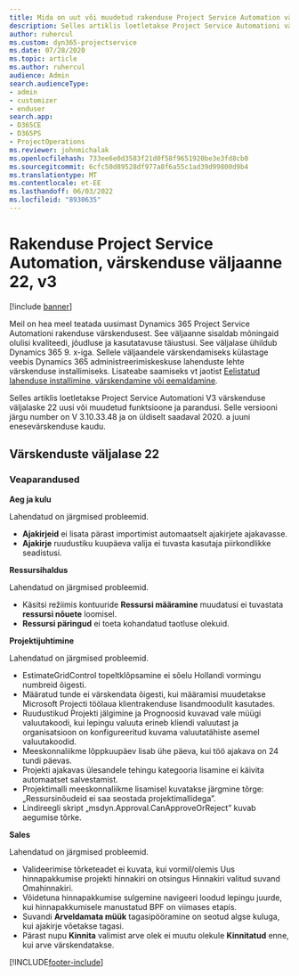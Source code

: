 ```yaml
---
title: Mida on uut või muudetud rakenduse Project Service Automation värskenduse väljaandes 22, V3
description: Selles artiklis loetletakse Project Service Automationi värskenduse väljalaske 22, V3 saadaolevaid funktsioone ja parandusi.
author: ruhercul
ms.custom: dyn365-projectservice
ms.date: 07/28/2020
ms.topic: article
ms.author: ruhercul
audience: Admin
search.audienceType:
- admin
- customizer
- enduser
search.app:
- D365CE
- D365PS
- ProjectOperations
ms.reviewer: johnmichalak
ms.openlocfilehash: 733ee6e0d3583f21d0f58f9651920be3e3fd8cb0
ms.sourcegitcommit: 6cfc50d89528df977a8f6a55c1ad39d99800d9b4
ms.translationtype: MT
ms.contentlocale: et-EE
ms.lasthandoff: 06/03/2022
ms.locfileid: "8930635"
---
```

# <a name="project-service-automation-update-release-22-v3"></a>Rakenduse Project Service Automation, värskenduse väljaanne 22, v3

[!include [banner](../includes/psa-now-project-operations.md)]

Meil on hea meel teatada uusimast Dynamics 365 Project Service Automationi rakenduse värskendusest. See väljaanne sisaldab mõningaid olulisi kvaliteedi, jõudluse ja kasutatavuse täiustusi. See väljalase ühildub Dynamics 365 9. x-iga. Sellele väljaandele värskendamiseks külastage veebis Dynamics 365 administreerimiskeskuse lahenduste lehte värskenduse installimiseks. Lisateabe saamiseks vt jaotist [Eelistatud lahenduse installimine, värskendamine või eemaldamine](/power-platform/admin/install-remove-preferred-solution).

Selles artiklis loetletakse Project Service Automationi V3 värskenduse väljalaske 22 uusi või muudetud funktsioone ja parandusi. Selle versiooni järgu number on V 3.10.33.48 ja on üldiselt saadaval 2020. a juuni enesevärskenduse kaudu.

## <a name="update-release-22"></a>Värskenduste väljalase 22

### <a name="bug-fixes"></a>Veaparandused



**Aeg ja kulu**

Lahendatud on järgmised probleemid.

- **Ajakirjeid** ei lisata pärast importimist automaatselt ajakirjete ajakavasse.
- **Ajakirje** ruudustiku kuupäeva valija ei tuvasta kasutaja piirkondlikke seadistusi.

**Ressursihaldus**

Lahendatud on järgmised probleemid.

- Käsitsi režiimis kontuuride **Ressursi määramine** muudatusi ei tuvastata **ressursi nõuete** loomisel.
- **Ressursi päringud** ei toeta kohandatud taotluse olekuid.

**Projektijuhtimine**

Lahendatud on järgmised probleemid.

- EstimateGridControl topeltklõpsamine ei sõelu Hollandi vormingu numbreid õigesti.
- Määratud tunde ei värskendata õigesti, kui määramisi muudetakse Microsoft Projecti töölaua klientrakenduse lisandmoodulit kasutades.
- Ruudustikud Projekti jälgimine ja Prognoosid kuvavad vale müügi valuutakoodi, kui lepingu valuuta erineb kliendi valuutast ja organisatsioon on konfigureeritud kuvama valuutatähiste asemel valuutakoodid.
- Meeskonnaliikme lõppkuupäev lisab ühe päeva, kui töö ajakava on 24 tundi päevas.
- Projekti ajakavas ülesandele tehingu kategooria lisamine ei käivita automaatset salvestamist.
- Projektimalli meeskonnaliikme lisamisel kuvatakse järgmine tõrge: „Ressursinõudeid ei saa seostada projektimallidega”. 
- Lindireegli skript „msdyn.Approval.CanApproveOrReject” kuvab aegumise tõrke.

**Sales**

Lahendatud on järgmised probleemid.

- Valideerimise tõrketeadet ei kuvata, kui vormil/olemis Uus hinnapakkumise projekti hinnakiri on otsingus Hinnakiri valitud suvand Omahinnakiri.
- Võidetuna hinnapakkumise sulgemine navigeeri loodud lepingu juurde, kui hinnapakkumisele manustatud BPF on viimases etapis.
- Suvandi **Arveldamata müük** tagasipööramine on seotud algse kuluga, kui ajakirje võetakse tagasi.
- Pärast nupu **Kinnita** valimist arve olek ei muutu olekule **Kinnitatud** enne, kui arve värskendatakse.


[!INCLUDE[footer-include](../includes/footer-banner.md)]
